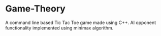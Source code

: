 # Game-Theory
A command line based Tic Tac Toe game made using C++. AI opponent functionality implemented using minimax algorithm.
